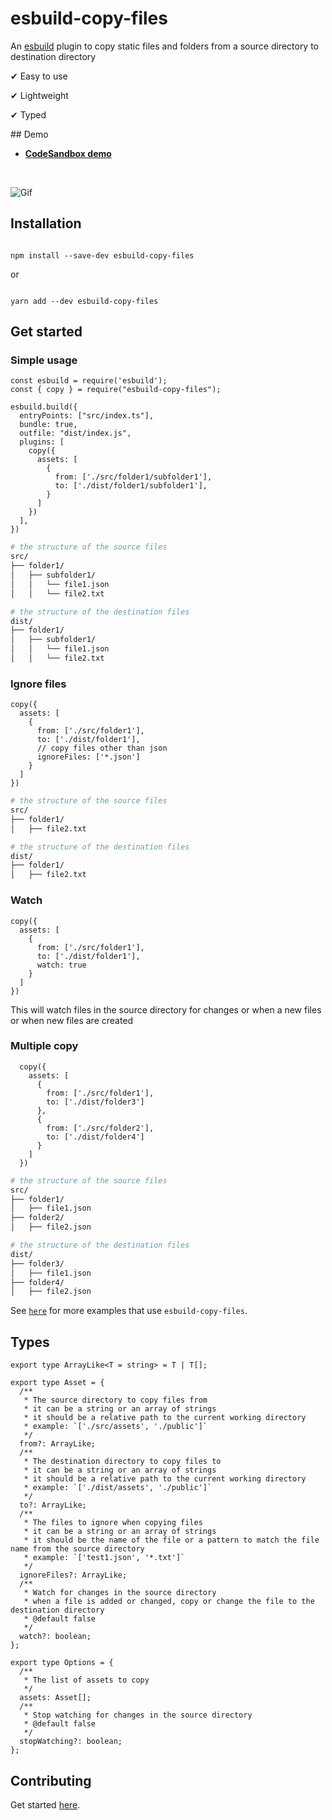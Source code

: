 # esbuild-copy-files

<p align="left">
An <a href="https://mui.com/material-ui/getting-started/overview/">esbuild</a> plugin to copy static files
 and folders from a source directory to destination directory</p>

<p>✔ Easy to use</p>
<p>✔ Lightweight</p>
<p>✔ Typed</p>
## Demo

- **[CodeSandbox demo](https://codesandbox.io/s/github/tiavina-mika/esbuild-copy-files-demo)**

<br />

![Gif](https://github.com/tiavina-mika/esbuild-copy-files/blob/main/screenshots/example.gif)

## Installation

```shell

npm install --save-dev esbuild-copy-files

```
or
```shell

yarn add --dev esbuild-copy-files
```

## Get started

### Simple usage
```tsx
const esbuild = require('esbuild');
const { copy } = require("esbuild-copy-files");

esbuild.build({
  entryPoints: ["src/index.ts"],
  bundle: true,
  outfile: "dist/index.js",
  plugins: [
    copy({
      assets: [
        {
          from: ['./src/folder1/subfolder1'],
          to: ['./dist/folder1/subfolder1'],
        }
      ]
    })
  ],
})
```

```sh
# the structure of the source files
src/
├── folder1/
│   ├── subfolder1/
│   │   └── file1.json
│   │   └── file2.txt

# the structure of the destination files
dist/
├── folder1/
│   ├── subfolder1/
│   │   └── file1.json
│   │   └── file2.txt

```


### Ignore files
```tsx
copy({
  assets: [
    {
      from: ['./src/folder1'],
      to: ['./dist/folder1'],
      // copy files other than json
      ignoreFiles: ['*.json']
    }
  ]
})
```

```sh
# the structure of the source files
src/
├── folder1/
│   ├── file2.txt

# the structure of the destination files
dist/
├── folder1/
│   ├── file2.txt

```

### Watch
```tsx
copy({
  assets: [
    {
      from: ['./src/folder1'],
      to: ['./dist/folder1'],
      watch: true
    }
  ]
})
```
<p>This will watch files in the source directory for changes or when a new files 
or when new files are created</p>

### Multiple copy
```tsx
  copy({
    assets: [
      {
        from: ['./src/folder1'],
        to: ['./dist/folder3']
      },
      {
        from: ['./src/folder2'],
        to: ['./dist/folder4']
      }
    ]
  })
```

```sh
# the structure of the source files
src/
├── folder1/
│   ├── file1.json
├── folder2/
│   ├── file2.json

# the structure of the destination files
dist/
├── folder3/
│   ├── file1.json
├── folder4/
│   ├── file2.json

```

See [`here`](https://github.com/tiavina-mika/esbuild-copy-files-demo/tree/main/example) for more examples that use `esbuild-copy-files`.

## Types
```tsx
export type ArrayLike<T = string> = T | T[];

export type Asset = {
  /**
   * The source directory to copy files from
   * it can be a string or an array of strings
   * it should be a relative path to the current working directory
   * example: `['./src/assets', './public']`
   */
  from?: ArrayLike;
  /**
   * The destination directory to copy files to
   * it can be a string or an array of strings
   * it should be a relative path to the current working directory
   * example: `['./dist/assets', './public']`
   */
  to?: ArrayLike;
  /**
   * The files to ignore when copying files
   * it can be a string or an array of strings
   * it should be the name of the file or a pattern to match the file name from the source directory
   * example: `['test1.json', '*.txt']`
   */
  ignoreFiles?: ArrayLike;
  /**
   * Watch for changes in the source directory
   * when a file is added or changed, copy or change the file to the destination directory
   * @default false
   */
  watch?: boolean;
};

export type Options = {
  /**
   * The list of assets to copy
   */
  assets: Asset[];
  /**
   * Stop watching for changes in the source directory
   * @default false
   */
  stopWatching?: boolean;
};

```

## Contributing

Get started [here](https://github.com/tiavina-mika/esbuild-copy-files/blob/main/CONTRIBUTING.md).
